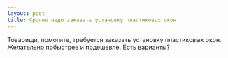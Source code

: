 ```yaml
---
layout: post 
title: Срочно надо заказать установку пластиковых окон 
--- 
```

Товарищи, помогите, требуется заказать установку пластиковых окон. Желательно побыстрее и подешевле. Есть варианты?